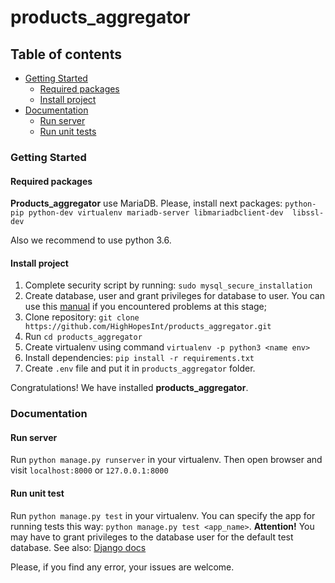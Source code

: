# products_aggregator

## Table of contents


* [Getting Started](#Getting-Started)
  * [Required packages](#Required-packages)
  * [Install project](#Install-project)
* [Documentation](#Documentation)
  * [Run server](#Run-server)
  * [Run unit tests](#Run-unit-tests)

### Getting Started

#### Required packages

**Products_aggregator** use MariaDB. Please, install next packages:
`python-pip python-dev virtualenv mariadb-server libmariadbclient-dev 
libssl-dev`

Also we recommend to use python 3.6.

#### Install project

1. Complete security script by running:
`sudo mysql_secure_installation`
2. Create database, user and grant privileges
for database to user. You can use this [manual](https://www.digitalocean.com/community/tutorials/how-to-use-mysql-or-mariadb-with-your-django-application-on-ubuntu-14-04)
if you encountered problems at this stage;
3. Clone repository:
`git clone https://github.com/HighHopesInt/products_aggregator.git`
4. Run `cd products_aggregator` 
5. Create virtualenv using command `virtualenv -p python3 <name env>`
6. Install dependencies: `pip install -r requirements.txt`
7. Create `.env` file and put it in `products_aggregator` folder.

Congratulations! We have installed **products_aggregator**.

### Documentation 

#### Run server

Run `python manage.py runserver` in your virtualenv.
Then open browser and visit `localhost:8000` or `127.0.0.1:8000`

#### Run unit test

Run `python manage.py test` in your virtualenv.
You can specify the app for running tests this way: `python manage.py test <app_name>`. 
**Attention!** You may have to grant privileges to the database user for the default test database. See also: [Django docs](https://docs.djangoproject.com/en/2.2/topics/testing/overview/#the-test-database)

Please, if you find any error, your issues are welcome.